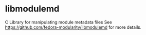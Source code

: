 # libmodulemd

C Library for manipulating module metadata files
See https://github.com/fedora-modularity/libmodulemd for more details.


